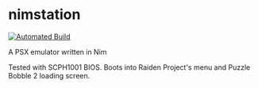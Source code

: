 # nimstation
[![Automated Build](https://github.com/wheremyfoodat/nimstation/actions/workflows/build.yml/badge.svg)](https://github.com/wheremyfoodat/nimstation/actions/workflows/build.yml)

 A PSX emulator written in Nim

 Tested with SCPH1001 BIOS. Boots into Raiden Project's menu and Puzzle Bobble 2 loading screen.
